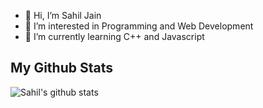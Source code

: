 - 👋 Hi, I’m Sahil Jain
- 👀 I’m interested in Programming and Web Development
- 🌱 I’m currently learning C++ and Javascript

<!---
imsahiljain/imsahiljain is a ✨ special ✨ repository because its `README.md` (this file) appears on your GitHub profile.
You can click the Preview link to take a look at your changes.
--->
## My Github Stats

![Sahil's github stats](https://github-readme-stats.vercel.app/api?username=imsahiljain&count_private=true&hide=prs&include_all_commits=true)
